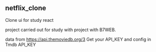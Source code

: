 ## netflix_clone

Clone ui for study react

project carried out for study with project with B7WEB.

data from https://api.themoviedb.org/3
Get your API_KEY and config in Tmdb API_KEY
